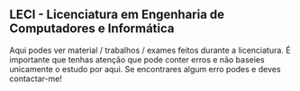 ## LECI - Licenciatura em Engenharia de Computadores e Informática 
Aqui podes ver material / trabalhos / exames feitos durante a licenciatura.
É importante que tenhas atenção que pode conter erros e não baseies unicamente o estudo por aqui. 
Se encontrares algum erro podes e deves contactar-me! 
